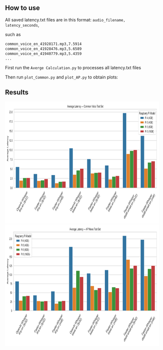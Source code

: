 ## How to use

All saved latency.txt files are in this format:
`audio_filename, latency_seconds`, 

such as

  ```
  common_voice_en_41928171.mp3,7.5914
  common_voice_en_41928476.mp3,5.6589
  common_voice_en_41940779.mp3,5.4359
  ...
  ```
First run the `Averge Calculation.py` to processes all latency.txt files

Then run `plot_Common.py` and `plot_AP.py` to obtain plots:

## Results

<img src="latency_plot_Common.png" style="height: 400px"/>

<img src="latency_plot_AP.png" style="height: 400px"/>
